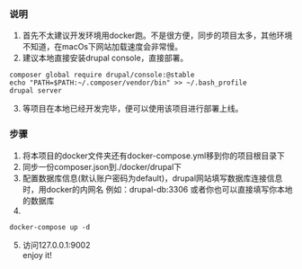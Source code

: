 ### 说明
1. 首先不太建议开发环境用docker跑。不是很方便，同步的项目太多，其他环境不知道，在macOs下网站加载速度会非常慢。
2. 建议本地直接安装drupal console，直接部署。
```
composer global require drupal/console:@stable
echo "PATH=$PATH:~/.composer/vendor/bin" >> ~/.bash_profile
drupal server
```
3. 等项目在本地已经开发完毕，便可以使用该项目进行部署上线。
### 步骤

1. 将本项目的docker文件夹还有docker-compose.yml移到你的项目根目录下
2. 同步一份composer.json到./docker/drupal下
3. 配置数据库信息(默认账户密码为default)，drupal网站填写数据库连接信息时，用docker的内网名
例如：drupal-db:3306
或者你也可以直接填写你本地的数据库
4. 
```
docker-compose up -d
```
5. 访问127.0.0.1:9002         
enjoy it!